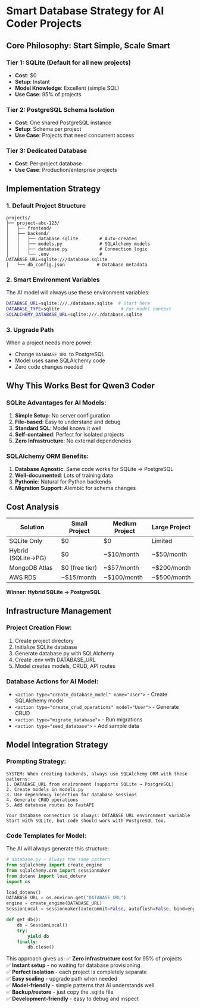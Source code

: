 # Smart Database Strategy for AI Coder Projects

## Core Philosophy: Start Simple, Scale Smart

### **Tier 1: SQLite (Default for all new projects)**
- **Cost**: $0
- **Setup**: Instant
- **Model Knowledge**: Excellent (simple SQL)
- **Use Case**: 95% of projects

### **Tier 2: PostgreSQL Schema Isolation**  
- **Cost**: One shared PostgreSQL instance
- **Setup**: Schema per project
- **Use Case**: Projects that need concurrent access

### **Tier 3: Dedicated Database**
- **Cost**: Per-project database
- **Use Case**: Production/enterprise projects

## Implementation Strategy

### 1. **Default Project Structure**
```
projects/
├── project-abc-123/
│   ├── frontend/
│   ├── backend/
│   │   ├── database.sqlite        # Auto-created
│   │   ├── models.py              # SQLAlchemy models
│   │   ├── database.py            # Connection logic
│   │   └── .env                   # DATABASE_URL=sqlite:///database.sqlite
│   └── db_config.json            # Database metadata
```

### 2. **Smart Environment Variables**
The AI model will always use these environment variables:
```bash
DATABASE_URL=sqlite:///./database.sqlite  # Start here
DATABASE_TYPE=sqlite                       # For model context
SQLALCHEMY_DATABASE_URL=sqlite:///./database.sqlite
```

### 3. **Upgrade Path**
When a project needs more power:
- Change `DATABASE_URL` to PostgreSQL
- Model uses same SQLAlchemy code
- Zero code changes needed

## Why This Works Best for Qwen3 Coder

### **SQLite Advantages for AI Models:**
1. **Simple Setup**: No server configuration
2. **File-based**: Easy to understand and debug
3. **Standard SQL**: Model knows it well
4. **Self-contained**: Perfect for isolated projects
5. **Zero Infrastructure**: No external dependencies

### **SQLAlchemy ORM Benefits:**
1. **Database Agnostic**: Same code works for SQLite → PostgreSQL
2. **Well-documented**: Lots of training data
3. **Pythonic**: Natural for Python backends
4. **Migration Support**: Alembic for schema changes

## Cost Analysis

| Solution | Small Project | Medium Project | Large Project |
|----------|---------------|----------------|---------------|
| SQLite Only | $0 | $0 | Limited |
| Hybrid (SQLite→PG) | $0 | ~$10/month | ~$50/month |
| MongoDB Atlas | $0 (free tier) | ~$57/month | ~$200/month |
| AWS RDS | ~$15/month | ~$100/month | ~$500/month |

**Winner: Hybrid SQLite → PostgreSQL**

## Infrastructure Management

### **Project Creation Flow:**
1. Create project directory
2. Initialize SQLite database
3. Generate database.py with SQLAlchemy
4. Create .env with DATABASE_URL
5. Model creates models, CRUD, API routes

### **Database Actions for AI Model:**
- `<action type="create_database_model" name="User">` - Create SQLAlchemy model
- `<action type="create_crud_operations" model="User">` - Generate CRUD
- `<action type="migrate_database">` - Run migrations
- `<action type="seed_database">` - Add sample data

## Model Integration Strategy

### **Prompting Strategy:**
```
SYSTEM: When creating backends, always use SQLAlchemy ORM with these patterns:
1. DATABASE_URL from environment (supports SQLite → PostgreSQL)  
2. Create models in models.py
3. Use dependency injection for database sessions
4. Generate CRUD operations
5. Add database routes to FastAPI

Your database connection is always: DATABASE_URL environment variable
Start with SQLite, but code should work with PostgreSQL too.
```

### **Code Templates for Model:**
The AI will always generate this structure:
```python
# database.py - Always the same pattern
from sqlalchemy import create_engine
from sqlalchemy.orm import sessionmaker
from dotenv import load_dotenv
import os

load_dotenv()
DATABASE_URL = os.environ.get("DATABASE_URL")
engine = create_engine(DATABASE_URL)
SessionLocal = sessionmaker(autocommit=False, autoflush=False, bind=engine)

def get_db():
    db = SessionLocal()
    try:
        yield db
    finally:
        db.close()
```

This approach gives us:
✅ **Zero infrastructure cost** for 95% of projects  
✅ **Instant setup** - no waiting for database provisioning  
✅ **Perfect isolation** - each project is completely separate  
✅ **Easy scaling** - upgrade path when needed  
✅ **Model-friendly** - simple patterns that AI understands well  
✅ **Backup/restore** - just copy the .sqlite file  
✅ **Development-friendly** - easy to debug and inspect  